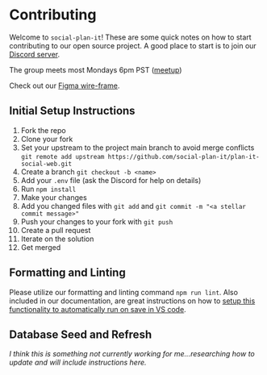 # Contributing

Welcome to `social-plan-it`! These are some quick notes on how to start contributing to our open source project. A good place to start is to join our [Discord server](https://discord.gg/tTD7PvwpuX).

The group meets most Mondays 6pm PST ([meetup](https://www.meetup.com/all-things-web-react-html-css-javascript-tutoring/))

Check out our [Figma wire-frame](https://www.figma.com/file/6e3cBuEHOIpWvqT31Zd29p/Social-Plan-it?type=design&node-id=0-1&mode=design&t=DpLSfRITCDDG1pj0-0).

## Initial Setup Instructions

1. Fork the repo
2. Clone your fork
3. Set your upstream to the project main branch to avoid merge conflicts `git remote add upstream https://github.com/social-plan-it/plan-it-social-web.git`
4. Create a branch `git checkout -b <name>`
5. Add your `.env` file (ask the Discord for help on details)
6. Run `npm install`
7. Make your changes
8. Add you changed files with `git add` and `git commit -m "<a stellar commit message>"`
9. Push your changes to your fork with `git push`
10. Create a pull request
11. Iterate on the solution
12. Get merged

## Formatting and Linting

Please utilize our formatting and linting command `npm run lint`. Also included in our documentation, are great instructions on how to [setup this functionality to automatically run on save in VS code](./docs/formatting-and-linting.md).

## Database Seed and Refresh

_I think this is something not currently working for me...researching how to update and will include instructions here._
